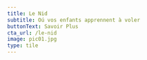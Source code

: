 ```yaml
---
title: Le Nid
subtitle: Oú vos enfants apprennent à voler
buttonText: Savoir Plus
cta_url: /le-nid
image: pic01.jpg
type: tile
---
```


